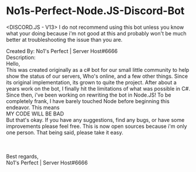 # No1s-Perfect-Node.JS-Discord-Bot
 <DISCORD.JS - V13>
 I do not recommend using this bot unless you know what your doing because i'm not good at this and probably won't be much better at troubleshooting the issue than you are.
 
Created By: No1's Perfect | Server Host#6666<br>
Description: <br>
Hello,<br>
This was created originally as a c# bot for our small little community to help show the status of our servers, Who's online, and a few other things. Since its original implementation, its grown to quite the project. After about a years work on the bot, I finally hit the limitations of what was possible in C#. Since then, i've been working on rewriting the bot in Node.JS! To be completely frank, I have barely touched Node before beginning this endeavor. This means <br> MY CODE WILL BE BAD <br>
But that's okay. If you have any suggestions, find any bugs, or have some improvements please feel free. This is now open sources because i'm only one person. That being said, please take it easy. 

<br><br>
Best regards, <br>
    No1's Perfect | Server Host#6666
